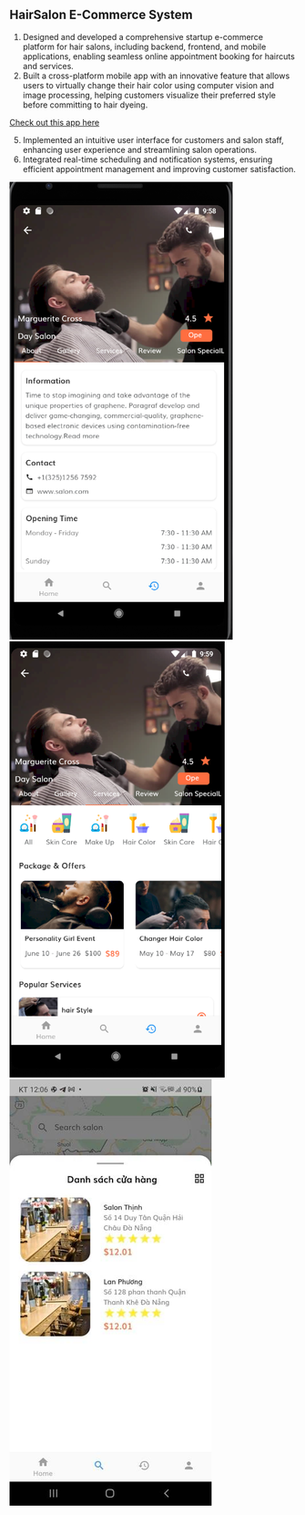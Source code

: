##  HairSalon E-Commerce System

1. Designed and developed a comprehensive startup e-commerce platform for hair salons, including backend, frontend, and mobile applications, enabling seamless online appointment booking for haircuts and services.
2. Built a cross-platform mobile app with an innovative feature that allows users to virtually change their hair color using computer vision and image processing, helping customers visualize their preferred style before committing to hair dyeing.
  
[Check out this app here](https://github.com/quocnh/ChangeHairColor_DeepLearning)

5. Implemented an intuitive user interface for customers and salon staff, enhancing user experience and streamlining salon operations.
6. Integrated real-time scheduling and notification systems, ensuring efficient appointment management and improving customer satisfaction.

![alt tag](https://github.com/quocnh/HairSalon/blob/master/1.png?raw=true)
![alt tag](https://github.com/quocnh/HairSalon/blob/master/2.png?raw=true)
![alt tag](https://github.com/quocnh/HairSalon/blob/master/3.jpeg?raw=true)

